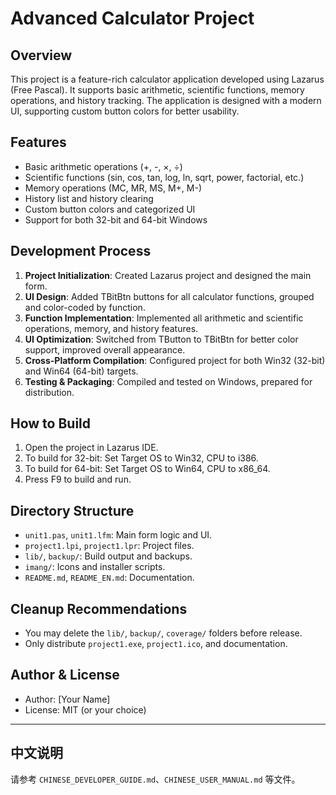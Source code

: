 # Advanced Calculator Project

## Overview
This project is a feature-rich calculator application developed using Lazarus (Free Pascal). It supports basic arithmetic, scientific functions, memory operations, and history tracking. The application is designed with a modern UI, supporting custom button colors for better usability.

## Features
- Basic arithmetic operations (+, -, ×, ÷)
- Scientific functions (sin, cos, tan, log, ln, sqrt, power, factorial, etc.)
- Memory operations (MC, MR, MS, M+, M-)
- History list and history clearing
- Custom button colors and categorized UI
- Support for both 32-bit and 64-bit Windows

## Development Process
1. **Project Initialization**: Created Lazarus project and designed the main form.
2. **UI Design**: Added TBitBtn buttons for all calculator functions, grouped and color-coded by function.
3. **Function Implementation**: Implemented all arithmetic and scientific operations, memory, and history features.
4. **UI Optimization**: Switched from TButton to TBitBtn for better color support, improved overall appearance.
5. **Cross-Platform Compilation**: Configured project for both Win32 (32-bit) and Win64 (64-bit) targets.
6. **Testing & Packaging**: Compiled and tested on Windows, prepared for distribution.

## How to Build
1. Open the project in Lazarus IDE.
2. To build for 32-bit: Set Target OS to Win32, CPU to i386.
3. To build for 64-bit: Set Target OS to Win64, CPU to x86_64.
4. Press F9 to build and run.

## Directory Structure
- `unit1.pas`, `unit1.lfm`: Main form logic and UI.
- `project1.lpi`, `project1.lpr`: Project files.
- `lib/`, `backup/`: Build output and backups.
- `imang/`: Icons and installer scripts.
- `README.md`, `README_EN.md`: Documentation.

## Cleanup Recommendations
- You may delete the `lib/`, `backup/`, `coverage/` folders before release.
- Only distribute `project1.exe`, `project1.ico`, and documentation.

## Author & License
- Author: [Your Name]
- License: MIT (or your choice)

---

## 中文说明
请参考 `CHINESE_DEVELOPER_GUIDE.md`、`CHINESE_USER_MANUAL.md` 等文件。
